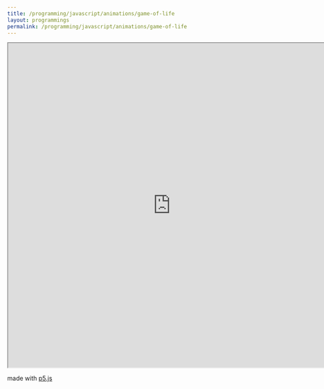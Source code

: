 ```yaml
---
title: /programming/javascript/animations/game-of-life
layout: programmings
permalink: /programming/javascript/animations/game-of-life
---
```


<!-- <h1>Game of life</h1> -->

<iframe src="https://editor.p5js.org/Plotkine/present/I0OtMYTba" width="750px" height="750px" frameBorder="1" title="game of life"></iframe>

<p>made with <a href="https://p5js.org/" target="_blank" rel="noopener noreferrer">p5.js</a></p>
